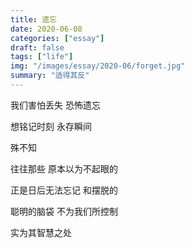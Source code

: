 ```yaml
---
title: 遗忘
date: 2020-06-08
categories: ["essay"]
draft: false
tags: ["life"]
img: "/images/essay/2020-06/forget.jpg"
summary: "适得其反"
---
```


我们害怕丢失 恐怖遗忘

想铭记时刻 永存瞬间


殊不知

往往那些 原本以为不起眼的

正是日后无法忘记 和摆脱的


聪明的脑袋 不为我们所控制

实为其智慧之处